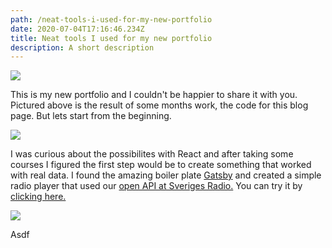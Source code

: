 ```yaml
---
path: /neat-tools-i-used-for-my-new-portfolio
date: 2020-07-04T17:16:46.234Z
title: Neat tools I used for my new portfolio
description: A short description
---
```

![](https://portfolio-with-cms.netlify.app/assets/vsc.png)

This is my new portfolio and I couldn't be happier to share it with you.
Pictured above is the result of some months work, the code for this blog page. But lets start from the beginning.

![](https://portfolio-with-cms.netlify.app/assets/enkelradio.png)

I was curious about the possibilites with React and after taking some courses I figured the first step would be to create something that worked with real data. I found the amazing boiler plate [Gatsby](https://www.gatsbyjs.org/) and created a simple radio player that used our [open API at Sveriges Radio.](https://sverigesradio.se/oppetapi) You can try it by [clicking here. ](https://enkelradio.com/)

![](https://portfolio-with-cms.netlify.app/assets/gatsby.png)

Asdf